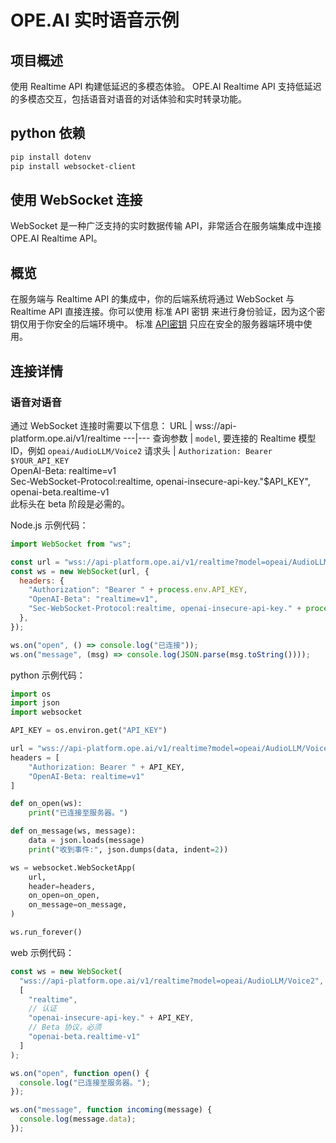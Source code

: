 # OPE.AI 实时语音示例

## 项目概述
使用 Realtime API 构建低延迟的多模态体验。
OPE.AI Realtime API 支持低延迟的多模态交互，包括语音对语音的对话体验和实时转录功能。

## python 依赖
```bash
pip install dotenv
pip install websocket-client
```

## 使用 WebSocket 连接
WebSocket 是一种广泛支持的实时数据传输 API，非常适合在服务端集成中连接 OPE.AI Realtime API。

## 概览
在服务端与 Realtime API 的集成中，你的后端系统将通过 WebSocket 与 Realtime API 直接连接。你可以使用 标准 API 密钥 来进行身份验证，因为这个密钥仅用于你安全的后端环境中。
标准 [API密钥](https://platform.ope.ai/market/token, "点击跳转密钥界面") 只应在安全的服务器端环境中使用。

## 连接详情
### 语音对语音
通过 WebSocket 连接时需要以下信息：
URL | wss://api-platform.ope.ai/v1/realtime
---|---
查询参数 | `model`, 要连接的 Realtime 模型 ID，例如 `opeai/AudioLLM/Voice2`
请求头 | `Authorization: Bearer $YOUR_API_KEY`<br>OpenAI-Beta: realtime=v1<br>Sec-WebSocket-Protocol:realtime, openai-insecure-api-key."$API_KEY", openai-beta.realtime-v1<br>此标头在 beta 阶段是必需的。

Node.js 示例代码：
```javascript
import WebSocket from "ws";

const url = "wss://api-platform.ope.ai/v1/realtime?model=opeai/AudioLLM/Voice2";
const ws = new WebSocket(url, {
  headers: {
    "Authorization": "Bearer " + process.env.API_KEY,
    "OpenAI-Beta": "realtime=v1",
    "Sec-WebSocket-Protocol:realtime, openai-insecure-api-key." + process.env.API_KEY + ", openai-beta.realtime-v1",
  },
});

ws.on("open", () => console.log("已连接"));
ws.on("message", (msg) => console.log(JSON.parse(msg.toString())));
```

python 示例代码：
```python
import os
import json
import websocket

API_KEY = os.environ.get("API_KEY")

url = "wss://api-platform.ope.ai/v1/realtime?model=opeai/AudioLLM/Voice2"
headers = [
    "Authorization: Bearer " + API_KEY,
    "OpenAI-Beta: realtime=v1"
]

def on_open(ws):
    print("已连接至服务器。")

def on_message(ws, message):
    data = json.loads(message)
    print("收到事件:", json.dumps(data, indent=2))

ws = websocket.WebSocketApp(
    url, 
    header=headers,
    on_open=on_open,
    on_message=on_message,
)

ws.run_forever()
```

web 示例代码：
```javascript
const ws = new WebSocket(
  "wss://api-platform.ope.ai/v1/realtime?model=opeai/AudioLLM/Voice2",
  [
    "realtime",
    // 认证
    "openai-insecure-api-key." + API_KEY,
    // Beta 协议，必须
    "openai-beta.realtime-v1"
  ]
);

ws.on("open", function open() {
  console.log("已连接至服务器。");
});

ws.on("message", function incoming(message) {
  console.log(message.data);
});
```
